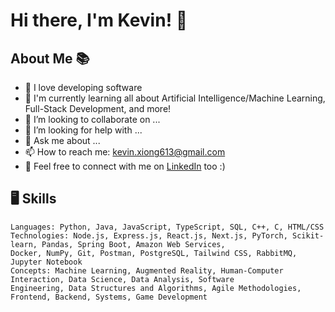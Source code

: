 # Hi there, I'm Kevin! 👋


## About Me 📚

- 🔭 I love developing software 
- 🌱 I'm currently learning all about Artificial Intelligence/Machine Learning, Full-Stack Development, and more!
- 👯 I’m looking to collaborate on ...
- 🤔 I’m looking for help with ...
- 💬 Ask me about ...
- 📫 How to reach me: kevin.xiong613@gmail.com
- 💼 Feel free to connect with me on [LinkedIn](https://www.linkedin.com/in/kevinxiong1) too :) 

## 🖥️ Skills 

```text
Languages: Python, Java, JavaScript, TypeScript, SQL, C++, C, HTML/CSS
Technologies: Node.js, Express.js, React.js, Next.js, PyTorch, Scikit-learn, Pandas, Spring Boot, Amazon Web Services,
Docker, NumPy, Git, Postman, PostgreSQL, Tailwind CSS, RabbitMQ, Jupyter Notebook
Concepts: Machine Learning, Augmented Reality, Human-Computer Interaction, Data Science, Data Analysis, Software
Engineering, Data Structures and Algorithms, Agile Methodologies, Frontend, Backend, Systems, Game Development
